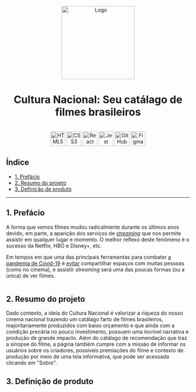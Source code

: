 <div align="center">
<img alt="Logo" src="" style="height: 200px;">

# Cultura Nacional: Seu catálago de filmes brasileiros

<br>

  <img src="https://cdn.jsdelivr.net/gh/devicons/devicon/icons/html5/html5-original.svg" alt="HTML5" style="height: 40px;"/>
  <img src="https://cdn.jsdelivr.net/gh/devicons/devicon/icons/css3/css3-original.svg" alt="CSS3" style="height: 40px;"/>
  <img src="https://cdn.jsdelivr.net/npm/devicons@1.8.0/!SVG/react.svg" alt="React" style="height: 40px;"/>
  <img src="https://cdn.jsdelivr.net/gh/devicons/devicon/icons/jest/jest-plain.svg" alt="Jest" style="height: 40px;"/> 
  <img src="https://cdn.jsdelivr.net/gh/devicons/devicon/icons/github/github-original.svg" alt="GitHub" style="height: 40px;"/> 
  <img src="https://cdn.jsdelivr.net/gh/devicons/devicon/icons/figma/figma-original.svg" alt="Figma" style="height: 40px;"/>

  <br>
 </div>

## Índice

- [1. Prefácio](#1-prefácio)
- [2. Resumo do projeto](#2-resumo-do-projeto)
- [3. Definição de produto](#3-definição-de-produto)

---

## 1. Prefácio

A forma que vemos filmes mudou radicalmente durante os últimos anos
devido, em parte, a aparição dos serviços de  [_streaming_](https://pt.wikipedia.org/wiki/Streaming)
que nos permite assistir em qualquer lugar e momento. O melhor reflexo
deste fenômeno é o sucesso da Netflix, HBO e Disney+, etc.

Em tempos em que uma das principais ferramentas para combater [a pandemia
de Covid-19](https://pt.wikipedia.org/wiki/COVID-19) é [evitar](https://pt.wikipedia.org/wiki/Distanciamento_social)
compartilhar espaços com muitas pessoas (como no cinema), e assistir _streaming_
será uma das poucas formas (ou a única) de ver filmes.

![]()

## 2. Resumo do projeto

Dado contexto, a ideia do Cultura Nacional é valorizar a riqueza do nosso cinema nacional trazendo um catálago farto de filmes brasileiros, majoritariamente produzidos com baixo orçamento e que ainda com a condição precária no pouco investimento, possuem uma incrível narrativa e produção de grande impacto. Além do catálago de recomendação que traz a sinopse do filme, a página também cumpre com a missão de informar os usuários sobre os criadores, possíveis premiações do filme e contexto de produção por meio de uma tela informativa, que pode ser acessada clicando em "Sobre".

## 3. Definição de produto


  
